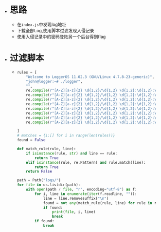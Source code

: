 - # 思路
	- 在`index.js`中发现log地址
	- 下载全部Log,使用脚本过滤发现入侵记录
	- 使用入侵记录中的密码登陆另一个后台得到flag
- # 过滤脚本
	- ```python
	  rules = [
	      "Welcome to LoggerOS 11.02.3 (GNU/Linux 4.7.8-23-generic)",
	      "john@logger:~# ./logger",
	      "",
	      re.compile(r"[A-Z][a-z]{2} \d{1,2}/\d{1,2} \d{1,2}:\d{1,2}:\d{1,2} START : \*{26} STARTING LOGGING \*{26}"),
	      re.compile(r"[A-Z][a-z]{2} \d{1,2}/\d{1,2} \d{1,2}:\d{1,2}:\d{1,2} LOG   : \d+ logs logged!"),
	      re.compile(r"[A-Z][a-z]{2} \d{1,2}/\d{1,2} \d{1,2}:\d{1,2}:\d{1,2} PROC  : Processing \d+ logs! "),
	      re.compile(r"[A-Z][a-z]{2} \d{1,2}/\d{1,2} \d{1,2}:\d{1,2}:\d{1,2} SELL  : Sold \d+ logs for \$\d+\.\d+ each! "),
	      re.compile(r"[A-Z][a-z]{2} \d{1,2}/\d{1,2} \d{1,2}:\d{1,2}:\d{1,2} PROF  : Profitted \$\d+.\d+! \(\$\d+.\d+ total\)"),
	      re.compile(r"[A-Z][a-z]{2} \d{1,2}/\d{1,2} \d{1,2}:\d{1,2}:\d{1,2} PROC  : Processing \d+ logs! \(\d+ logs still need processing\)"),
	      re.compile(r"[A-Z][a-z]{2} \d{1,2}/\d{1,2} \d{1,2}:\d{1,2}:\d{1,2} STOP  : \*{26} STOPPING LOGGING \*{26}"),
	      re.compile(r"[A-Z][a-z]{2} \d{1,2}/\d{1,2} \d{1,2}:\d{1,2}:\d{1,2} FIN   : Sold \d+ logs for a total of \$\d+ profit!"),
	  
	  ]
	  # matches = {i:[] for i in range(len(rules))}
	  found = False
	  
	  def match_rule(rule, line):
	      if isinstance(rule, str) and line == rule:
	          return True
	      elif isinstance(rule, re.Pattern) and rule.match(line):
	          return True
	      return False
	  
	  path = Path("logs/")
	  for file in os.listdir(path):
	      with open(path / file, "r", encoding="utf-8") as f:
	          for i, line in enumerate(iter(f.readline, "")):
	              line = line.removesuffix("\n")
	              found = not any(match_rule(rule, line) for rule in rules)
	              if found:
	                  print(file, i, line)
	                  break
	          if found:
	              break
	  ```